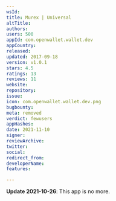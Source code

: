 ```yaml
---
wsId: 
title: Murex | Universal
altTitle: 
authors: 
users: 500
appId: com.openwallet.wallet.dev
appCountry: 
released: 
updated: 2017-09-18
version: v1.0.1
stars: 4.5
ratings: 13
reviews: 11
website: 
repository: 
issue: 
icon: com.openwallet.wallet.dev.png
bugbounty: 
meta: removed
verdict: fewusers
appHashes: 
date: 2021-11-10
signer: 
reviewArchive: 
twitter: 
social: 
redirect_from: 
developerName: 
features: 

---
```


**Update 2021-10-26**: This app is no more.

